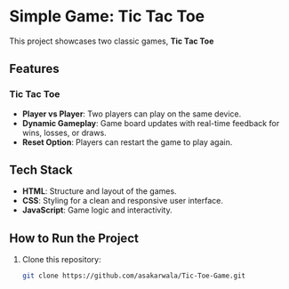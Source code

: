 # Simple Game: Tic Tac Toe

This project showcases two classic games, **Tic Tac Toe**

## Features

### Tic Tac Toe
- **Player vs Player**: Two players can play on the same device.
- **Dynamic Gameplay**: Game board updates with real-time feedback for wins, losses, or draws.
- **Reset Option**: Players can restart the game to play again.

 ## Tech Stack
- **HTML**: Structure and layout of the games.
- **CSS**: Styling for a clean and responsive user interface.
- **JavaScript**: Game logic and interactivity.

## How to Run the Project
1. Clone this repository:
   ```bash
   git clone https://github.com/asakarwala/Tic-Toe-Game.git
